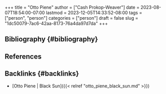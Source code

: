 +++
title = "Otto Piene"
author = ["Cash Prokop-Weaver"]
date = 2023-08-07T18:54:00-07:00
lastmod = 2023-12-05T14:33:52-08:00
tags = ["person", "person"]
categories = ["person"]
draft = false
slug = "1dc50079-7ac6-42aa-8173-76a4da97d7da"
+++

## Bibliography {#bibliography}

## References

<style>.csl-entry{text-indent: -1.5em; margin-left: 1.5em;}</style><div class="csl-bib-body">
</div>


## Backlinks {#backlinks}

-   [Otto Piene | Black Sun]({{< relref "otto_piene_black_sun.md" >}})
